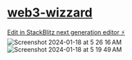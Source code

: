 # <a href="https://web3-wizzard.vercel.app">web3-wizzard</a>
[Edit in StackBlitz next generation editor ⚡️](https://stackblitz.com/~/github.com/sudo-self/web3-wizzard)
![Screenshot 2024-01-18 at 5 26 16 AM](https://github.com/sudo-self/web3-wizzard/assets/119916323/24639cd7-729a-4227-ada1-0a1df83f8b31)
![Screenshot 2024-01-18 at 5 19 49 AM](https://github.com/sudo-self/web3-wizzard/assets/119916323/bed50ec5-6e5a-4bf3-be59-bdf7f39db503)
